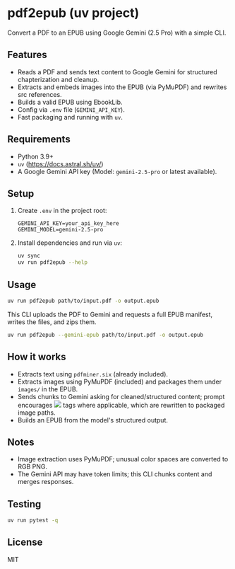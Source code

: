 # pdf2epub (uv project)

Convert a PDF to an EPUB using Google Gemini (2.5 Pro) with a simple CLI.

## Features

-   Reads a PDF and sends text content to Google Gemini for structured chapterization and cleanup.
-   Extracts and embeds images into the EPUB (via PyMuPDF) and rewrites <img> src references.
-   Builds a valid EPUB using EbookLib.
-   Config via `.env` file (`GEMINI_API_KEY`).
-   Fast packaging and running with `uv`.

## Requirements

-   Python 3.9+
-   `uv` (https://docs.astral.sh/uv/)
-   A Google Gemini API key (Model: `gemini-2.5-pro` or latest available).

## Setup

1. Create `.env` in the project root:
    ```env
    GEMINI_API_KEY=your_api_key_here
    GEMINI_MODEL=gemini-2.5-pro
    ```
2. Install dependencies and run via `uv`:
    ```sh
    uv sync
    uv run pdf2epub --help
    ```

## Usage

```sh
uv run pdf2epub path/to/input.pdf -o output.epub
```

This CLI uploads the PDF to Gemini and requests a full EPUB manifest, writes the files, and zips them.

```sh
uv run pdf2epub --gemini-epub path/to/input.pdf -o output.epub
```

## How it works

-   Extracts text using `pdfminer.six` (already included).
-   Extracts images using PyMuPDF (included) and packages them under `images/` in the EPUB.
-   Sends chunks to Gemini asking for cleaned/structured content; prompt encourages <img src="img_#.png"> tags where applicable, which are rewritten to packaged image paths.
-   Builds an EPUB from the model's structured output.

## Notes

-   Image extraction uses PyMuPDF; unusual color spaces are converted to RGB PNG.
-   The Gemini API may have token limits; this CLI chunks content and merges responses.

## Testing

```sh
uv run pytest -q
```

## License

MIT
